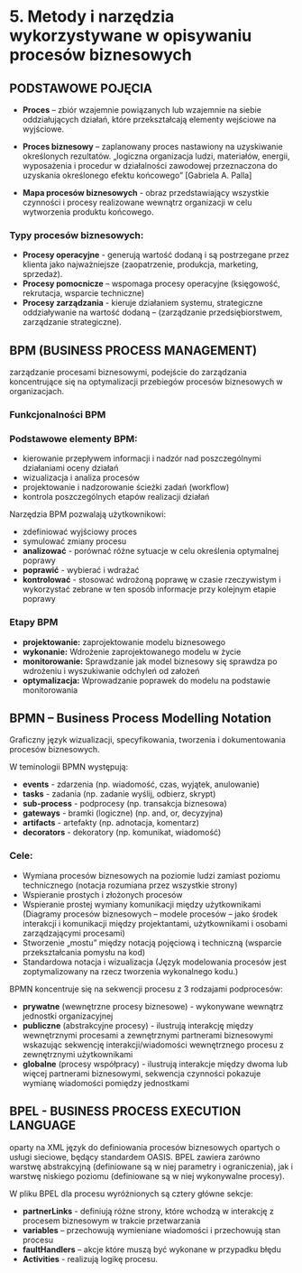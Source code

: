 # 5. Metody i narzędzia wykorzystywane w opisywaniu procesów biznesowych

## PODSTAWOWE POJĘCIA
- **Proces** – zbiór wzajemnie powiązanych lub wzajemnie na siebie oddziałujących działań, które
przekształcają elementy wejściowe na wyjściowe.
- **Proces biznesowy** – zaplanowany proces nastawiony na uzyskiwanie określonych rezultatów.
„logiczna organizacja ludzi, materiałów, energii, wyposażenia i procedur w działalności zawodowej
przeznaczona do uzyskania określonego efektu końcowego” [Gabriela A. Palla]

- **Mapa procesów biznesowych** - obraz przedstawiający wszystkie czynności i procesy realizowane
wewnątrz organizacji w celu wytworzenia produktu końcowego.
### Typy procesów biznesowych:
- **Procesy operacyjne** - generują wartość dodaną i są postrzegane przez klienta jako
najważniejsze (zaopatrzenie, produkcja, marketing, sprzedaż).
- **Procesy pomocnicze** – wspomaga procesy operacyjne (księgowość, rekrutacja, wsparcie
techniczne)
- **Procesy zarządzania** - kieruje działaniem systemu, strategiczne oddziaływanie na wartość
dodaną – (zarządzanie przedsiębiorstwem, zarządzanie strategiczne).
## BPM (BUSINESS PROCESS MANAGEMENT)
zarządzanie procesami biznesowymi, podejście do zarządzania koncentrujące się na optymalizacji przebiegów procesów biznesowych w organizacjach.

### Funkcjonalności BPM

### Podstawowe elementy BPM:

- kierowanie przepływem informacji i nadzór nad poszczególnymi działaniami
oceny działań
- wizualizacja i analiza procesów
- projektowanie i nadzorowanie ścieżki zadań (workflow)
- kontrola poszczególnych etapów realizacji działań

Narzędzia BPM pozwalają użytkownikowi:

- zdefiniować wyjściowy proces
- symulować zmiany procesu
- **analizować** - porównać różne sytuacje w celu określenia optymalnej poprawy
- **poprawić** - wybierać i wdrażać
- **kontrolować** - stosować wdrożoną poprawę w czasie rzeczywistym i wykorzystać zebrane w ten sposób informacje przy kolejnym etapie poprawy

### Etapy BPM
- **projektowanie:** zaprojektowanie modelu biznesowego
- **wykonanie:** Wdrożenie zaprojektowanego modelu w życie 
- **monitorowanie:** Sprawdzanie jak model biznesowy się sprawdza po wdrożeniu i wyszukiwanie odchyleń od założeń
- **optymalizacja:** Wprowadzanie poprawek do modelu na podstawie monitorowania


## BPMN – Business Process Modelling Notation
Graficzny język wizualizacji, specyfikowania, tworzenia i dokumentowania procesów biznesowych.

W teminologii BPMN występują:

- **events** - zdarzenia (np. wiadomość, czas, wyjątek, anulowanie)
- **tasks** - zadania (np. zadanie wyślij, odbierz, skrypt)
- **sub-process** - podprocesy (np. transakcja biznesowa)
- **gateways** - bramki (logiczne) (np. and, or, decyzyjna)
- **artifacts** - artefakty (np. adnotacja, komentarz)
- **decorators** - dekoratory (np. komunikat, wiadomość)


### Cele:
- Wymiana procesów biznesowych na poziomie ludzi zamiast poziomu technicznego (notacja
rozumiana przez wszystkie strony)
- Wspieranie prostych i złożonych procesów
- Wspieranie prostej wymiany komunikacji między użytkownikami (Diagramy procesów
biznesowych – modele procesów – jako środek interakcji i komunikacji między projektantami,
użytkownikami i osobami zarządzającymi procesami)
- Stworzenie „mostu” między notacją pojęciową i techniczną (wsparcie przekształcania pomysłu
na kod) 
- Standardowa notacja i wizualizacja (Język modelowania procesów jest zoptymalizowany na
rzecz tworzenia wykonalnego kodu.)

BPMN koncentruje się na sekwencji procesu z 3 rodzajami podprocesów:

- **prywatne** (wewnętrzne procesy biznesowe) - wykonywane wewnątrz jednostki organizacyjnej
- **publiczne** (abstrakcyjne procesy) - ilustrują interakcję między wewnętrznymi procesami a zewnętrznymi partnerami biznesowymi wskazując sekwencję interakcji/wiadomości wewnętrznego procesu z zewnętrznymi użytkownikami
- **globalne** (procesy współpracy) - ilustrują interakcje między dwoma lub więcej partnerami biznesowymi, sekwencja czynności pokazuje wymianę wiadomości pomiędzy jednostkami


## BPEL - BUSINESS PROCESS EXECUTION LANGUAGE
oparty na XML język do definiowania procesów biznesowych opartych o usługi sieciowe, będący standardem OASIS. BPEL zawiera zarówno warstwę abstrakcyjną (definiowane są w niej parametry i ograniczenia), jak i warstwę niskiego poziomu (definiowane są w niej wykonywalne procesy).

W pliku BPEL dla procesu wyróżnionych są cztery główne sekcje:
- **partnerLinks** - definiują różne strony, które wchodzą w interakcję z procesem biznesowym w trakcie przetwarzania
- **variables** – przechowują wymieniane wiadomości i przechowują stan procesu
- **faultHandlers** – akcje które muszą być wykonane w przypadku błędu
- **Activities** - realizują logikę procesu.

